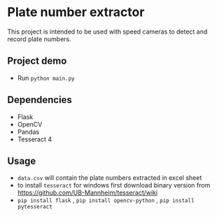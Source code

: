# Plate number extractor
This project is intended to be used with speed cameras to detect and record plate numbers. 



## Project demo
* Run `python main.py`



## Dependencies
* Flask
* OpenCV
* Pandas
* Tesseract 4

## Usage
* `data.csv` will contain the plate numbers extracted in excel sheet
* to install `tesseract` for windows first download binary version from https://github.com/UB-Mannheim/tesseract/wiki
* `pip install flask` , `pip install opencv-python` , `pip install pytesseract`

